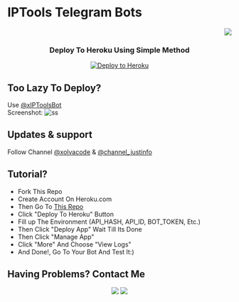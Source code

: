 # IPTools Telegram Bots
<p align="right">
  <a href="https://sfile.mobi" target="_blank"><img src="https://sfile.mobi/img/Sfile-Logo.svg"></a>
</p>

<h3 align="center">Deploy To Heroku Using Simple Method</h3>
<p align="center"><a href="https://heroku.com/deploy?template=https://github.com/xolvaid/sfiledownloader"><img src="https://www.herokucdn.com/deploy/button.png" alt="Deploy to Heroku" target="_blank"/></a></p>

## Too Lazy To Deploy?
Use [@xIPToolsBot](https://t.me/xIPToolsBot)<br>
Screenshot:
![ss](https://telegra.ph/file/80c7b585eaef19e5d5541.jpg)


## Updates & support
Follow Channel [@xolvacode](https://t.me/xolvacode) & [@channel_justinfo](https://t.me/channel_justinfo)

## Tutorial?
- Fork This Repo
- Create Account On Heroku.com
- Then Go To [This Repo](https://github.com/xolvaid/iptools-bot)
- Click "Deploy To Heroku" Button
- Fill up The Environment (API_HASH, API_ID, BOT_TOKEN, Etc.)
- Then Click "Deploy App" Wait Till Its Done
- Then Click "Manage App"
- Click "More" And Choose "View Logs"
- And Done!, Go To Your Bot And Test It:)
## Having Problems? Contact Me
<p align="center">
  <a href="https://github.com/XolvaID" target="_blank"><img src="https://img.shields.io/badge/Github-XolvaID-green?style=for-the-badge&logo=github"></a>
  <a href="https://t.me/XolvaID" target="_blank"><img src="https://img.shields.io/badge/Telegram-%40XolvaID_-red?style=for-the-badge&logo=telegram"></a>
</p>
